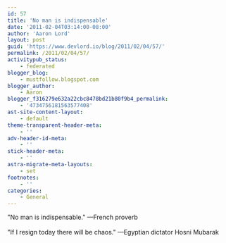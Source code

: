 ```yaml
---
id: 57
title: 'No man is indispensable'
date: '2011-02-04T03:14:00-08:00'
author: 'Aaron Lord'
layout: post
guid: 'https://www.devlord.io/blog/2011/02/04/57/'
permalink: /2011/02/04/57/
activitypub_status:
    - federated
blogger_blog:
    - mustfollow.blogspot.com
blogger_author:
    - Aaron
blogger_f316279e632a22cbc8478bd21b80f9b4_permalink:
    - '4734756181563577408'
ast-site-content-layout:
    - default
theme-transparent-header-meta:
    - ''
adv-header-id-meta:
    - ''
stick-header-meta:
    - ''
astra-migrate-meta-layouts:
    - set
footnotes:
    - ''
categories:
    - General
---
```


‎"No man is indispensable." —French proverb<br /><br />"If I resign today there will be chaos." —Egyptian dictator Hosni Mubarak

<div class="blogger-post-footer"></div>